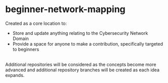 # beginner-network-mapping

Created as a core location to: <br />
- Store and update anything relating to the Cybersecurity Network Domain <br />
- Provide a space for anyone to make a contribution, specifically targeted to beginners <br />
<br />
Additional repositories will be considered as the concepts become more advanced and additional repository branches will be created as each idea expands. 
